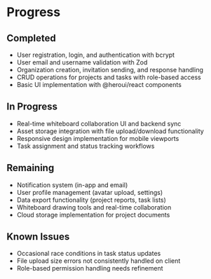 # Progress

## Completed
- User registration, login, and authentication with bcrypt
- User email and username validation with Zod
- Organization creation, invitation sending, and response handling
- CRUD operations for projects and tasks with role-based access
- Basic UI implementation with @heroui/react components

## In Progress
- Real-time whiteboard collaboration UI and backend sync
- Asset storage integration with file upload/download functionality
- Responsive design implementation for mobile viewports
- Task assignment and status tracking workflows

## Remaining
- Notification system (in-app and email)
- User profile management (avatar upload, settings)
- Data export functionality (project reports, task lists)
- Whiteboard drawing tools and real-time collaboration
- Cloud storage implementation for project documents

## Known Issues
- Occasional race conditions in task status updates
- File upload size errors not consistently handled on client
- Role-based permission handling needs refinement